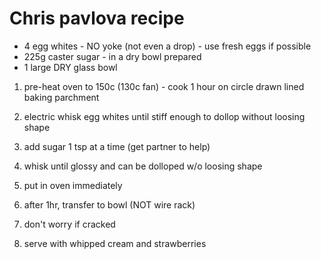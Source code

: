 # Chris pavlova recipe

- 4 egg whites - NO yoke (not even a drop) - use fresh eggs if possible
- 225g caster sugar - in a dry bowl prepared
- 1 large DRY glass bowl

1) pre-heat oven to 150c (130c fan) - cook 1 hour on circle drawn lined baking parchment
2) electric whisk egg whites until stiff enough to dollop without loosing shape
3) add sugar 1 tsp at a time (get partner to help)
4) whisk until glossy and can be dolloped w/o loosing shape
5) put in oven immediately
6) after 1hr, transfer to bowl (NOT wire rack)
7) don't worry if cracked

8) serve with whipped cream and strawberries
